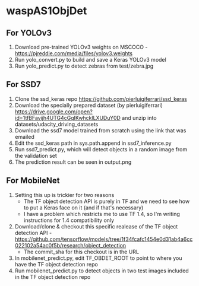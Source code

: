 # waspAS1ObjDet

## For YOLOv3
1. Download pre-trained YOLOv3 weights on MSCOCO - https://pjreddie.com/media/files/yolov3.weights
2. Run yolo_convert.py to build and save a Keras YOLOv3 model
3. Run yolo_predict.py to detect zebras from test/zebra.jpg

## For SSD7
1. Clone the ssd_keras repo https://github.com/pierluigiferrari/ssd_keras
2. Download the specially prepared dataset (by pierluigiferrari) https://drive.google.com/open?id=1tfBFavijh4UTG4cGqIKwhcklLXUDuY0D and unzip into datasets/udacity_driving_datasets
3. Download the ssd7 model trained from scratch using the link that was emailed
4. Edit the ssd_keras path in sys.path.append in ssd7_inference.py
5. Run ssd7_predict.py, which will detect objects in a random image from the validation set
6. The prediction result can be seen in output.png

## For MobileNet
1. Setting this up is trickier for two reasons
	- The TF object detection API is purely in TF and we need to see how to put a Keras face on it (and if that's necessary)
	- I have a problem which restricts me to use TF 1.4, so I'm writing instructions for 1.4 compatibility only
2. Download/clone & checkout this specific realease of the TF object detection API - https://github.com/tensorflow/models/tree/1f34fcafc1454e0d31ab4a6cc022102a54ac0f5b/research/object_detection
	- The commit_sha for this checkout is in the URL
3. In mobilenet_predict.py, edit TF_OBDET_ROOT to point to where you have the TF object detection repo
4. Run mobilenet_predict.py to detect objects in two test images included in the TF object detection repo